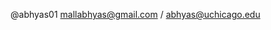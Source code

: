 @abhyas01
mallabhyas@gmail.com / abhyas@uchicago.edu

<!---
abhyas01/abhyas01 is a ✨ special ✨ repository because its `README.md` (this file) appears on your GitHub profile.
You can click the Preview link to take a look at your changes.
--->
